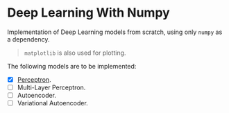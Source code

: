 # Deep Learning With Numpy

Implementation of Deep Learning models from scratch, using only `numpy` as a dependency.

> `matplotlib` is also used for plotting.

The following models are to be implemented:

- [x] [Perceptron](src/models/perceptron.py).
- [ ] Multi-Layer Perceptron.
- [ ] Autoencoder.
- [ ] Variational Autoencoder.
